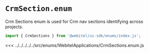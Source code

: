 # `CrmSection.enum`

Crm Sections enum is used for Crm nav sections identifying across projects.

```js
import { CrmSections } from '@webitel/ui-sdk/enums/index.js';
```

<<< ../../../../../src/enums/WebitelApplications/CrmSections.enum.js

